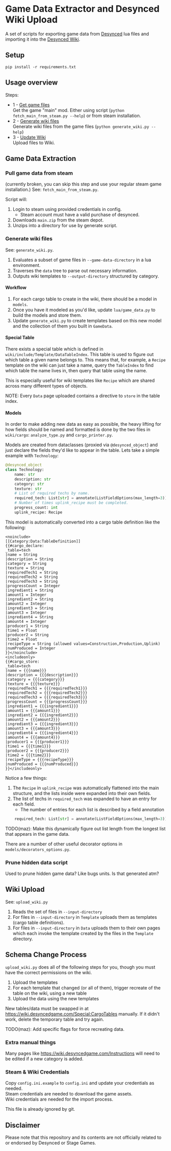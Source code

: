 # Game Data Extractor and Desynced Wiki Upload

A set of scripts for exporting game data from [Desynced](https://www.desyncedgame.com/) lua files and importing it into the [Desynced Wiki](https://wiki.desyncedgame.com/Main_Page).

## Setup

```
pip install -r requirements.txt
```

## Usage overview
Steps:
- 1 - [Get game files](#pull-game-data-from-steam)  
  Get the game "main" mod. Either using script (`python fetch_main_from_steam.py --help`) or from steam installation.
- 2 - [Generate wiki files](#generate-wiki-files)  
  Generate wiki files from the game files (`python generate_wiki.py --help`)
- 3 - [Update Wiki](#wiki-upload)  
  Upload files to Wiki.

## Game Data Extraction

### Pull game data from steam 
(currently broken, you can skip this step and use your regular steam game installation.)
See: `fetch_main_from_steam.py`.  

Script will:  
1) Login to steam using provided credentials in config. 
     - Steam account must have a valid purchase of desynced.
2) Downloads `main.zip` from the steam depot.
3) Unzips into a directory for use by generate script.

### Generate wiki files
See: `generate_wiki.py`.

1) Evaluates a subset of game files in `--game-data-directory` in a lua environment.
2) Traverses the `data` tree to parse out necessary information.
3) Outputs wiki templates to `--output-directory` structured by category.

#### Workflow

1) For each cargo table to create in the wiki, there should be a model in `models`.
2) Once you have it modeled as you'd like, update `lua/game_data.py` to build the models and store them.
3) Update `generate_wiki.py` to create templates based on this new model and the collection of them you built in `GameData`.

#### Special Table

There exists a special table which is defined in `wiki/include/Template/DataTableIndex`. This table is used to figure out which table a given name belongs to. This means that, for example, a `Recipe` template on the wiki can just take a name, query the `TableIndex` to find which table the name lives in, then query that table using the name.

This is especially useful for wiki templates like `Recipe` which are shared across many different types of objects.

NOTE: Every `Data` page uploaded contains a directive to `store` in the table index.

#### Models

In order to make adding new data as easy as possible, the heavy lifting for how fields should be named and formatted is done by the two files in `wiki/cargo`: `analyze_type.py` and `cargo_printer.py`.

Models are created from dataclasses (proxied via `@desynced_object`) and just declare the fields they'd like to appear in the table. Lets take a simple example with `Technology`:

```python
@desynced_object
class Technology:
    name: str
    description: str
    category: str
    texture: str
    # List of required techs by name.
    required_tech: List[str] = annotate(ListFieldOptions(max_length=3))
    # Number of times uplink_recipe must be completed.
    progress_count: int
    uplink_recipe: Recipe
```

This model is automatically converted into a cargo table definition like the following:
```
<noinclude>
[[Category:Data:TableDefinition]]
{{#cargo_declare:
_table=tech
|name = String
|description = String
|category = String
|texture = String
|requiredTech1 = String
|requiredTech2 = String
|requiredTech3 = String
|progressCount = Integer
|ingredient1 = String
|amount1 = Integer
|ingredient2 = String
|amount2 = Integer
|ingredient3 = String
|amount3 = Integer
|ingredient4 = String
|amount4 = Integer
|producer1 = String
|time1 = Float
|producer2 = String
|time2 = Float
|recipeType = String (allowed values=Construction,Production,Uplink)
|numProduced = Integer
}}</noinclude>
<includeonly>
{{#cargo_store:
_table=tech
|name = {{{name}}}
|description = {{{description}}}
|category = {{{category}}}
|texture = {{{texture}}}
|requiredTech1 = {{{requiredTech1}}}
|requiredTech2 = {{{requiredTech2}}}
|requiredTech3 = {{{requiredTech3}}}
|progressCount = {{{progressCount}}}
|ingredient1 = {{{ingredient1}}}
|amount1 = {{{amount1}}}
|ingredient2 = {{{ingredient2}}}
|amount2 = {{{amount2}}}
|ingredient3 = {{{ingredient3}}}
|amount3 = {{{amount3}}}
|ingredient4 = {{{ingredient4}}}
|amount4 = {{{amount4}}}
|producer1 = {{{producer1}}}
|time1 = {{{time1}}}
|producer2 = {{{producer2}}}
|time2 = {{{time2}}}
|recipeType = {{{recipeType}}}
|numProduced = {{{numProduced}}}
}}</includeonly>
```

Notice a few things:
1) The `Recipe` in `uplink_recipe` was automatically flattened into the main structure, and the lists inside were expanded into their own fields.  
2) The list of techs in `required_tech` was expanded to have an entry for each field.
    - The number of entries for each list is described by a field annotation  

```python
    required_tech: List[str] = annotate(ListFieldOptions(max_length=3))
```
TODO(maz): Make this dynamically figure out list length from the longest list that appears in the game data.

There are a number of other useful decorator options in `models/decorators_options.py`.

### Prune hidden data script

Used to prune hidden game data? Like bugs units. Is that generated atm?    

## Wiki Upload

See: `upload_wiki.py`

1) Reads the set of files in `--input-directory`
2) For files in `--input-directory` in `Template` uploads them as templates (cargo table definitions).
3) For files in `--input-directory` in `Data` uploads them to their own pages which each invoke the template created by the files in the `Template` directory.

## Schema Change Process

`upload_wiki.py` does all of the following steps for you, though you must have the correct permissions on the wiki.

1) Upload the templates
2) For each template that changed (or all of them), trigger recreate of the table on the wiki, using a new table
3) Upload the data using the new templates

New tables/data must be swapped in at https://wiki.desyncedgame.com/Special:CargoTables manually. If it didn't work, delete the temporary table and try again.

TODO(maz): Add specific flags for force recreating data.

### Extra manual things

Many pages like https://wiki.desyncedgame.com/Instructions will need to be edited if a new category is added.  

### Steam & Wiki Credentials

Copy `config.ini.example` to `config.ini` and update your credentials as needed.  
Steam credentials are needed to download the game assets.  
Wiki credentials are needed for the import process.  

This file is already ignored by git.

## Disclaimer

Please note that this repository and its contents are not officially related to or endorsed by Desynced or Stage Games.

